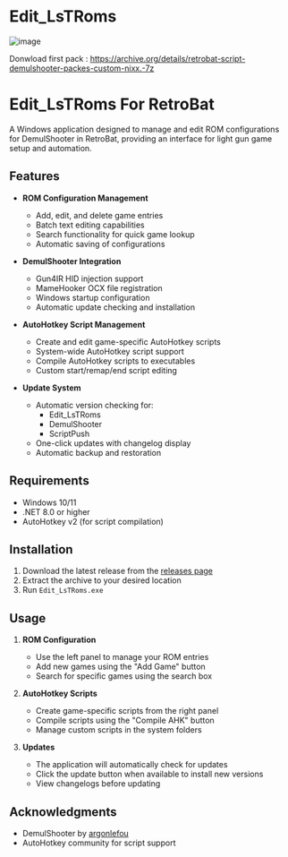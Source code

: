 # Edit_LsTRoms

![image](https://github.com/user-attachments/assets/53aa39a9-3828-4f9b-acd1-154f027b9047)

Donwload first pack : https://archive.org/details/retrobat-script-demulshooter-packes-custom-nixx.-7z

# Edit_LsTRoms For RetroBat

A Windows application designed to manage and edit ROM configurations for DemulShooter in RetroBat, providing an interface for light gun game setup and automation.

## Features

- **ROM Configuration Management**
  - Add, edit, and delete game entries
  - Batch text editing capabilities
  - Search functionality for quick game lookup
  - Automatic saving of configurations

- **DemulShooter Integration**
  - Gun4IR HID injection support
  - MameHooker OCX file registration
  - Windows startup configuration
  - Automatic update checking and installation

- **AutoHotkey Script Management**
  - Create and edit game-specific AutoHotkey scripts
  - System-wide AutoHotkey script support
  - Compile AutoHotkey scripts to executables
  - Custom start/remap/end script editing

- **Update System**
  - Automatic version checking for:
    - Edit_LsTRoms
    - DemulShooter
    - ScriptPush
  - One-click updates with changelog display
  - Automatic backup and restoration

## Requirements

- Windows 10/11
- .NET 8.0 or higher
- AutoHotkey v2 (for script compilation)

## Installation

1. Download the latest release from the [releases page](https://github.com/Aynshe/Edit_LsTRoms/releases)
2. Extract the archive to your desired location
3. Run `Edit_LsTRoms.exe`

## Usage

1. **ROM Configuration**
   - Use the left panel to manage your ROM entries
   - Add new games using the "Add Game" button
   - Search for specific games using the search box

2. **AutoHotkey Scripts**
   - Create game-specific scripts from the right panel
   - Compile scripts using the "Compile AHK" button
   - Manage custom scripts in the system folders

3. **Updates**
   - The application will automatically check for updates
   - Click the update button when available to install new versions
   - View changelogs before updating

## Acknowledgments

- DemulShooter by [argonlefou](https://github.com/argonlefou/DemulShooter)
- AutoHotkey community for script support 


